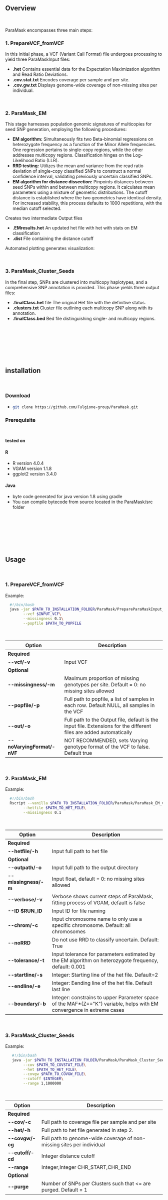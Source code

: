 ## Overview
<br>

ParaMask encompasses three main steps:

### 1. PrepareVCF_fromVCF
In this initial phase, a VCF (Variant Call Format) file undergoes processing to yield three ParaMaskInput files:

- **.het** Contains essential data for the Expectation Maximization algorithm and Read Ratio Deviations.
- **.cov.stat.txt** Encodes coverage per sample and per site.
- **.cov.gw.txt** Displays genome-wide coverage of non-missing sites per individual.

<br>

### 2. ParaMask_EM
This stage harnesses population genomic signatures of multicopies for seed SNP generation, employing the following procedures:

- **EM algorithm:** Simultaneously fits two Beta-binomial regressions on heterozygote frequency as a function of the Minor Allele frequencies. One regression pertains to single-copy regions, while the other addresses multicopy regions. Classification hinges on the Log-Likelihood Ratio (LLR).
- **RRD testing:** Utilizes the mean and variance from the read ratio deviation of single-copy classified SNPs to construct a normal confidence interval, validating previously uncertain classified SNPs.
- **EM algorithm for distance dissection:** Pinpoints distances between seed SNPs within and between multicopy regions. It calculates mean parameters using a mixture of geometric distributions. The cutoff distance is established where the two geometrics have identical density. For increased stability, this process defaults to 1000 repetitions, with the median cutoff selected.

Creates two intermediate Output files

- **.EMresults.het** An updated het file with het with stats on EM classification
- **.dist** File containing the distance cutoff

Automated plotting generates visualization:


<br>

### 3. ParaMask_Cluster_Seeds
In the final step, SNPs are clustered into multicopy haplotypes, and a comprehensive SNP annotation is provided. This phase yields three output files:

- **.finalClass.het** file The original Het file with the definitive status.
- **.clusters.txt** Cluster file outlining each multicopy SNP along with its annotation.
- **.finalClass.bed** Bed file distinguishing single- and multicopy regions.

<br>
<br>
<br>
<br>
<br>
<br>

## installation

<br>

### Download
- ```bash
  git clone https://github.com/Fulgione-group/ParaMask.git

### Prerequisite

<br>

**tested on**
#### R
- R version 4.0.4
- VGAM version 1.1.8
- ggplot2 version 3.4.0

#### Java
- byte code generated for java version   1.8 using gradle
- You can compile bytecode from source located in the ParaMask/src folder

<br>
<br>
<br>
<br>
<br>
<br>

## Usage 

<br>

### 1. PrepareVCF_fromVCF

Example:
```bash
  #!/bin/bash
  java -jar $PATH_TO_INSTALLATION_FOLDER/ParaMask/PrepareParaMaskInput_fromVCF.jar\
        --vcf $INPUT_VCF\
        --missingness 0.1\
        --popfile $PATH_TO_POPFILE
```
<br>

| Option                          | Description                                                |
|---------------------------------|------------------------------------------------------------|
|**Required**|
| **--vcf/-v**                    | Input VCF                                      |
|**Optional**|
| **--missingness/-m**            | Maximum proportion of missing genotypes per site. Default = 0: no missing sites allowed |
| **--popfile/-p**                | Full path to popfile, a list of samples in each row. Default NULL, all samples in the VCF |
| **--out/-o**                    | Full path to the Output file, default is the input file. Extensions for the different files are added automatically |
| **--noVaryingFormat/-nVF**       | NOT RECOMMENDED, sets Varying genotype format of the VCF to false. Default true |

<br>

### 2. ParaMask_EM

Example:
```bash
  #!/bin/bash
  Rscript --vanilla $PATH_TO_INSTALLATION_FOLDER/ParaMask/ParaMask_EM_v2.4.R\
        --hetfile $PATH_TO_HET_FILE\
        --missingness 0.1    
```
<br>
   
| Option                | Description |
|-----------------------|-------------|
|**Required**|
| **--hetfile/-h**      | Input full path to het file |
|**Optional**|
| **--outpath/-o**      | Input full path to the output directory |
| **--missingness/-m**  | Input float, default = 0: no missing sites allowed |
| **--verbose/-v**      | Verbose shows current steps of ParaMask, fitting process of VGAM, default is false |
| **--ID $RUN_ID**      | Input ID for file naming |
| **--chrom/-c**        | Input chromosome name to only use a specific chromosome. Default: all chromosomes |
| **--noRRD**           | Do not use RRD to classify uncertain. Default: True |
| **--tolerance/-t**    | Input tolerance for parameters estimated by the EM algorithm on heterozygote frequency, default: 0.001 |
| **--startline/-s**    | Integer: Starting line of the het file. Default=2 |
| **--endline/-e**      | Integer: Eending line of the het file. Default last line|
| **--boundary/-b**     | Integer: constrains to upper Parameter space of the MAF*(Z=="K") variable, helps with EM convergence in extreme cases |


<br>

### 3. ParaMask_Cluster_Seeds

Example:
```bash
   #!/bin/bash
   java -jar $PATH_TO_INSTALLATION_FOLDER/ParaMask/ParaMask_Cluster_Seeds.jar\
        --cov $PATH_TO_COVSTAT_FILE\
        --het $PATH_TO_HET_FILE\
        --covgw $PATH_TO_COVGW_FILE\
        --cutoff $INTEGER\
        --range 1,1000000
```

<br>

| Option                                  | Description                                                  |
|-----------------------------------------|--------------------------------------------------------------|
| **Required**|
| **--cov/-c**           | Full path to coverage file per sample and per site |
| **--het/-h**           | Full path to het file generated in step 2. |
| **--covgw/-cg**      | Full path to genome-wide coverage of non-missing sites per individual |
| **--cutoff/-cd**                        | Integer distance cutoff                                     |
| **--range**                             | Integer,Integer CHR_START,CHR_END                           |
|**Optional**|
| **--purge**                             | Number of SNPs per Clusters such that  <= are purged. Default = 1 |

<br>
<br>
<br>
<br>
<br>
<br>


## Output files

<br>

### .finalClass.bed

**For most users probably the most important output file** <br>
1-based bed bed file containing genomic regions and copy number status (single / multicopy), number of SNPs and Cluster Number.

Columns:
1. Chromosome
2. Start of genomic region
3. End of the genomic region
4. Region status: 0 = single-copy; 1 = multicopy
5. Number of SNPs
6. Cluster Number

| Chromosome | Start | End   | Type:0-single-copy; 1-multi-copy) | nSNPs | Cluster |
|------------|-------|-------|----------------------------------------|------|---------|
| chr1       | 1     | 10473 | 0                                      | 63   | 0       |
| chr1       | 10474 | 11145 | 1                                      | 12   | 1       |
| chr1       | 11146 | 19264 | 0                                      | 45   | 0       |
| chr1       | 19265 | 22208 | 1                                      | 51   | 2       |
| chr1       | 22209 | 36211 | 0                                      | 80   | 0       |

<br>

### .finalClass.het


This file contains all per SNP statistics and results used for classification

Columns:
1. Chromosome
2. Position
3. Number of non missing genotypes
4. Minor allele frequency
5. Heterozygous genotype frequency
6. Homozygous genotype frequency of the major allele
7. Homozyhous genotype frequency of the minor allele
8. Mean coverage across genotypes
9. Mean coverage across homozygous genotypes
10. Mean coverage across heterozygote genotypes
11. Reference allele depth of all heterozygote genotypes
12. Alternative allele depth
13. Allelic ratio (11/12)
14. Read ratio deviation (RRD, based on 13)
15. Likelihood of SNP beeing single-copy
16. Likelihood of SNP beeing multicopy
17. Likelihood ratio
18. Classification after EM step: 0 = single-copy; 1 = uncertain; 2 = multicopy-Seed
19. Seed because of allelic ratio deviation: 0 = no Seed/ Seed based on EM; 1 = Seed because of RRD (EM classified uncertain before)
20. Final status: 0= single copy; 1 = muliticopy
21. cluster Number: 0 = no cluster (single copy); 1...N = multicopy

| Chromosome | Position | Non.missing | Minor.allele.freq | Heterozygous.geno.freq | Homozygous1.geno.freq | Homozygous2.geno.freq | Mean.coverage | Mean.coverage.hom | Mean.coverage.het | Het.reference.allele.depth | Het.alt.allele.depth | Het.allele.ratio | Het.allele.deviation | L1 | L2 | LLR | EM_class | allele.deviation.seed | finalClass | cluster | 
|------------|----------|-------------|---------------------|-------------------------|-------------------------|-------------------------|----------------|---------------------|---------------------|---------------------------|-----------------------|-------------------|-----------------------|----|----|-----|----------|------------------------|------------|---------|
| chr1       | 11065    | 100         | 0.025               | 0.05                    | 0.95                    | 0                       | 19.96          | 19.83158             | 22.4                | 80                        | 32                    | 0.71428573        | 4.5355735 | 0.411559811962468 |  0.963941228136795 | -0.851075965471138	      | 2  | 1  |  1          | 1       |
| chr1       | 11226    | 99          | 0.26767677          | 0.35353535              | 0.5555556               | 0.09090909                       | 10.686869      | 10.453125            | 11.114285           | 193                       | 196                   | 0.49614397        | -0.15210603 | 0.0904636982907597 |  7.99716717457639e-10  | 18.5439569215409          | 0  | 0  | 0          | 0       |
| chr1       | 11612    | 98          | 0.4489796           | 0.48979592              | 0.30612245              | 0.2040816                     | 11.397959      | 10.5                | 12.333333           | 312                       | 280                   | 0.527027           | 1.3151919 |  0.0562953395595597 | 8.33420025699269e-16 | 31.8438504003201            | 0  | 0  | 0          | 0       |
| chr1       | 11993    | 99          | 0.43434343         | 0.4040404               | 0.36363637              | 0.2040816                      | 9.474748       | 9.338983             | 9.675               | 185                       | 202                   | 0.47803617        | -0.8641586 | 0.0423081470021819	| 6.12813943557946e-19	| 38.773449969909             | 0  | 0  | 0          | 0       |
| chr1       | 12373    | 99          | 0.030303031         | 0.060606062             | 0.93939394              | 0                       | 10.565657      | 10.634409            | 9.5                 | 30                        | 27                    | 0.5263158         | 0.3973597 | 0.338789194072882 | 0.957120910950128 | -1.03855165964169 | 1  | 0  | 0          | 0       |


<br>

### .clusters.txt



This files contains additional per multicopy SNP statistics, with details on why they classified and which genotypes are involved.

Columns:
1. Chromosome
2. Position
3. Cluster Number
4. Classification after EM step: 0 = single-copy; 1 = uncertain; 2 = multicopy-Seed
5. Reason for multicopy SNP classification: seed = Seed SNP; hetcov = single-copy SNP in multicopy region classified by coverage (at current position) of heterozygote genotypes at the last Seed; bridge = uncertain SNP with no excess of coverage, but in between 2 SNPs with multicopy signals
6. Coverage (at current position) of heterozygote genotypes at the last Seed
7. Heterozygote genotypes at the last Seed: Colon seperated list. Can be used to extract genotype specific Clusters

| Chromosome | Position | Cluster | EmClass | ClusterCause | CovHetOfLastSeed | CovGWHetOfLastSeed | HetGenOfLastSeed                                               |
|------------|----------|---------|---------|--------------|------------------|---------------------|---------------------------------------------------------------|
| chr1       | 10491    | 1       | 2       | seed         | 18.465643        | 12.807346           | genotype_1:genotype_2:genotype_3:genotype_4:genotype_5:genotype_6:genotype_7:genotype_8:genotype_9:genotype_10:genotype_11:genotype_13:genotype_14:genotype_17:genotype_18:genotype_19:genotype_20:genotype_22:genotype_23:genotype_24:genotype_25:genotype_28:genotype_30:genotype_32:genotype_33:genotype_35:genotype_37:genotype_38:genotype_39:genotype_40:genotype_42:genotype_43:genotype_44:genotype_45:genotype_46:genotype_48:genotype_50:genotype_51:genotype_52:genotype_53:genotype_54:genotype_55:genotype_56:genotype_57:genotype_58:genotype_59:genotype_60:genotype_61:genotype_63:genotype_64:genotype_65:genotype_67:genotype_68:genotype_69:genotype_70:genotype_71:genotype_72:genotype_73:genotype_74:genotype_75:genotype_76:genotype_77:genotype_78:genotype_80:genotype_81:genotype_82:genotype_84:genotype_86:genotype_92:genotype_93:genotype_94:genotype_95:genotype_96:genotype_97:genotype_98:genotype_99 |
| chr1       | 10492    | 1       | 2       | seed         | 21.133333        | 12.640491          | genotype_12:genotype_54:genotype_55:genotype_56:genotype_65:genotype_72:genotype_77:genotype_88 |
| chr1       | 10569    | 1       | 2       | seed         | 18.125           | 12.657732          | genotype_2:genotype_3:genotype_4:genotype_5:genotype_6:genotype_7:genotype_8:genotype_9:genotype_10:genotype_11:genotype_13:genotype_14:genotype_15:genotype_16:genotype_17:genotype_18:genotype_19:genotype_20:genotype_22:genotype_23:genotype_24:genotype_25:genotype_28:genotype_30:genotype_31:genotype_32:genotype_33:genotype_35:genotype_37:genotype_38:genotype_39:genotype_40:genotype_42:genotype_43:genotype_44:genotype_48:genotype_49:genotype_50:genotype_51:genotype_52:genotype_53:genotype_54:genotype_55:genotype_56:genotype_57:genotype_58:genotype_59:genotype_60:genotype_61:genotype_63:genotype_64:genotype_65:genotype_68:genotype_69:genotype_70:genotype_71:genotype_73:genotype_74:genotype_75:genotype_76:genotype_77:genotype_78:genotype_79:genotype_80:genotype_81:genotype_82:genotype_83:genotype_84:genotype_86:genotype_87:genotype_88:genotype_89:genotype_92:genotype_93:genotype_94:genotype_95:genotype_96:genotype_97:genotype_98:genotype_99 |
| chr1       | 10593    | 1       | 1       | hetcov       | 19.7125          | 12.643446          | genotype_2:genotype_3:genotype_4:genotype_5:genotype_6:genotype_7:genotype_8:genotype_9:genotype_10:genotype_11:genotype_13:genotype_14:genotype_15:genotype_16:genotype_17:genotype_18:genotype_19:genotype_20:genotype_22:genotype_23:genotype_24:genotype_25:genotype_28:genotype_30:genotype_31:genotype_32:genotype_33:genotype_35:genotype_37:genotype_38:genotype_39:genotype_40:genotype_42:genotype_43:genotype_44:genotype_48:genotype_49:genotype_50:genotype_51:genotype_52:genotype_53:genotype_54:genotype_55:genotype_56:genotype_57:genotype_58:genotype_59:genotype_60:genotype_61:genotype_63:genotype_64:genotype_65:genotype_68:genotype_69:genotype_70:genotype_71:genotype_73:genotype_74:genotype_75:genotype_76:genotype_77:genotype_78:genotype_79:genotype_80:genotype_81:genotype_82:genotype_83:genotype_84:genotype_86:genotype_87:genotype_88:genotype_89:genotype_92:genotype_93:genotype_94:genotype_95:genotype_96:genotype_97:genotype_98:genotype_99 |
| chr1       | 10641    | 1       | 2       | seed         | 19.525           | 12.643446          | genotype_5:genotype_15:genotype_68:genotype_78:genotype_93       |

<br>

### Diagnostic plots

ParaMask outputs diagnostic plots in pdf format

1. **iterationN.odf**
  - diagnostic plots of posterioir weights of the EM after the Nth iteration
2. **LLR.pdf**
  - Plot of the Log-Likelihood-Ratio
3. **AR.pdf** and **RRD.pdf**
  - Plots of Allelic Ratios and Read Ratio deviations (and densities) grouped by EM classfication (single-copy, multicopy, uncertain)

<br>
<br>
<br>
<br>
<br>
<br>

## Example files



